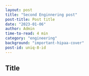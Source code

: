 ```yaml
---
layout: post
title: "Second Enginnering post"
post-title: Post title
date: "2023-01-06"
author: Admin
time-to-read: 4 min
category: "engineering"
background: "important-hipaa-cover"
post-id: uniq-8-id
---
```


## Title